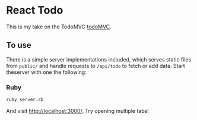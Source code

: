 # React Todo

This is my take on the TodoMVC [todoMVC](http://todomvc.com/examples/react/#/).

## To use

There is a simple server implementations included, which serves static files from `public/` and handle requests to `/api/todo` to fetch or add data. Start theserver with one the following:

### Ruby
```sh
ruby server.rb
```

And visit <http://localhost:3000/>. Try opening multiple tabs!

